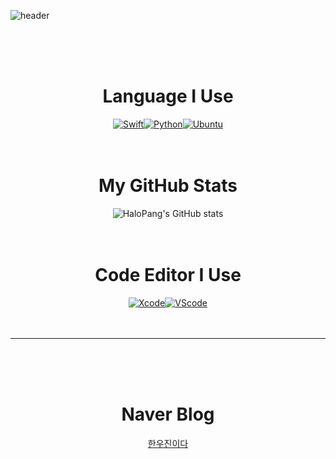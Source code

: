 
![header](https://capsule-render.vercel.app/api?type=wave&color=auto&height=300&section=header&text=HaloPang%20&fontSize=90)

<br><br><br>
<div align=center>
 
 # **Language I Use**
 
 [![Swift](https://img.shields.io/badge/Swift-F05138?style=flat-square&logo=Swift&logoColor=white)](https://github.com/woojin20212321?tab=repositories)[![Python](https://img.shields.io/badge/Python-3776AB?style=flat-square&logo=Python&logoColor=yellow)](https://github.com/woojin20212321?tab=repositories)[![Ubuntu](https://img.shields.io/badge/Ubuntu-E95420?style=flat-square&logo=Ubuntu&logoColor=white)](https://github.com/woojin20212321?tab=repositories) <br><br><br>
 
 
 
# **My GitHub Stats**
 
 ![HaloPang's GitHub stats](https://github-readme-stats.vercel.app/api?username=woojin20212321&show_icons=true&theme=default) <br><br><br>
 
 # **Code Editor I Use**
 
 [![Xcode](https://img.shields.io/badge/Xcode-147EFB?style=flat-square&logo=Xcode&logoColor=white)](https://github.com/woojin20212321?tab=repositories)[![VScode](https://img.shields.io/badge/VSCode-007ACC?style=flat-square&logo=VisualStudioCode&logoColor=white)](https://github.com/woojin20212321?tab=repositories) <br><br><br>
 
 --- 
 <br><br><br>
 
# **Naver Blog** 
[한우진이다](https://blog.naver.com/gksdnwls391)
 
 <br><br><br>
 
